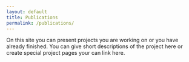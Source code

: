 ```yaml
---
layout: default
title: Publications
permalink: /publications/
---
```


On this site you can present projects you are working on or you have already finished. You can give short descriptions of the project here or create special project pages your can link here.

